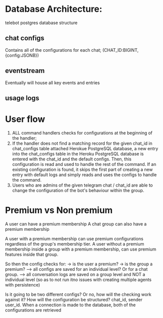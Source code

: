 

# Database Architecture:
telebot postgres database structure

## chat configs
Contains all of the configurations for each chat;
(CHAT_ID:BIGINT, {config:JSONB})


## eventstream
Eventually will house all key events and entries

## usage logs





# User flow

1. ALL command handlers checks for configurations at the beginning of the handler;
2. If the handler does not find a matching record for the given chat_id in chat_configs table attached Herokue PostgreSQL database, a new entry into the chat_configs table in the Heroku PostgreSQL database is entered with the chat_id and the default configs. Then, this configuration is read and used to handle the rest of the command. If an existing configuration is found, it skips the first part of creating a new entry with default logs and simply reads and uses the configs to handle the command.
3. Users who are admins of the given telegram chat / chat_id are able to change the configuration of the bot's behaviour within the group.




# Premium vs Non premium
A user can have a premium membership
A chat group can also have a premium membership

A user with a premium membership can use premium configurations regardless of the group's membership tier.
A user without a premium membership inside a group with a premium membership, can use premium features inside that group.

So then the config checks for:
-> is the user a premium?
-> is the group a premium?
--> all configs are saved for an individual level? Or for a chat group.
--> all conversation logs are saved on a group level and NOT a individual level (so as to not run itno issues with creating multiple agents with persistence)


Is it going to be two different configs? Or no, how will the checking work against it? How will the configuration be structured?
chat_id, sender user_id.
When a connection is made to the database, both of the configurations are retrieved
